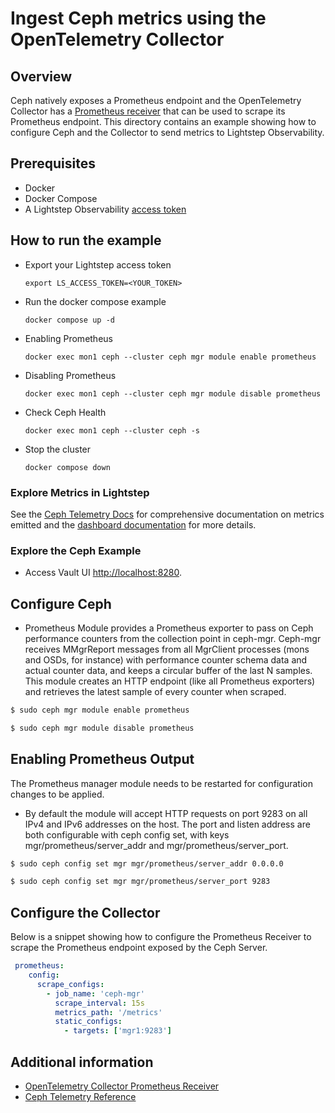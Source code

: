 # Ingest Ceph metrics using the OpenTelemetry Collector

## Overview

 Ceph natively exposes a Prometheus endpoint and the OpenTelemetry Collector has a [Prometheus receiver][otel-prom-receiver] that can be used to scrape its Prometheus endpoint. This directory contains an example showing how to configure Ceph and the Collector to send metrics to Lightstep Observability.

## Prerequisites

* Docker
* Docker Compose
* A Lightstep Observability [access token][ls-docs-access-token]

## How to run the example

* Export your Lightstep access token
  ```
  export LS_ACCESS_TOKEN=<YOUR_TOKEN>
  ```
* Run the docker compose example
  ```
  docker compose up -d
  ```
* Enabling Prometheus
  ```
  docker exec mon1 ceph --cluster ceph mgr module enable prometheus
  ```
* Disabling Prometheus
  ```
  docker exec mon1 ceph --cluster ceph mgr module disable prometheus
  ```
* Check Ceph Health
  ```
  docker exec mon1 ceph --cluster ceph -s
  ```
* Stop the cluster
  ```
  docker compose down
  ```

### Explore Metrics in Lightstep

See the [Ceph Telemetry Docs][ceph-docs-prometheus] for comprehensive documentation on metrics emitted and the [dashboard documentation][ls-docs-dashboards] for more details.

### Explore the Ceph Example

* Access Vault UI [http://localhost:8280](http://localhost:8280).


## Configure Ceph

- Prometheus Module provides a Prometheus exporter to pass on Ceph performance counters from the collection point in ceph-mgr. Ceph-mgr receives MMgrReport messages from all MgrClient processes (mons and OSDs, for instance) with performance counter schema data and actual counter data, and keeps a circular buffer of the last N samples. This module creates an HTTP endpoint (like all Prometheus exporters) and retrieves the latest sample of every counter when scraped.

```sh
$ sudo ceph mgr module enable prometheus
```
```sh
$ sudo ceph mgr module disable prometheus
```

## Enabling Prometheus Output  

The Prometheus manager module needs to be restarted for configuration changes to be applied.

- By default the module will accept HTTP requests on port 9283 on all IPv4 and IPv6 addresses on the host. The port and listen address are both configurable with ceph config set, with keys mgr/prometheus/server_addr and mgr/prometheus/server_port. 

```sh
$ sudo ceph config set mgr mgr/prometheus/server_addr 0.0.0.0
```
```sh
$ sudo ceph config set mgr mgr/prometheus/server_port 9283
```

## Configure the Collector

Below is a snippet showing how to configure the Prometheus Receiver to scrape the Prometheus endpoint exposed by the Ceph Server.

```yaml
 prometheus:
    config:
      scrape_configs:
        - job_name: 'ceph-mgr'
          scrape_interval: 15s
          metrics_path: '/metrics'
          static_configs:
            - targets: ['mgr1:9283']

```

## Additional information

- [OpenTelemetry Collector Prometheus Receiver][otel-prom-receiver]
- [Ceph Telemetry Reference][ceph-docs-prometheus]

[ls-docs-access-token]: https://docs.lightstep.com/docs/create-and-manage-access-tokens
[ls-docs-dashboards]: https://docs.lightstep.com/docs/create-and-manage-dashboards
[otel-prom-receiver]: https://github.com/open-telemetry/opentelemetry-collector-contrib/tree/main/receiver/prometheusreceiver
[ceph-docs-prometheus]: https://docs.ceph.com/en/quincy/mgr/prometheus/
